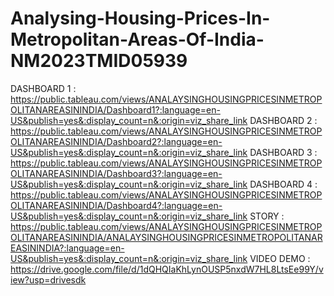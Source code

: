 # Analysing-Housing-Prices-In-Metropolitan-Areas-Of-India-NM2023TMID05939
DASHBOARD 1 : https://public.tableau.com/views/ANALAYSINGHOUSINGPRICESINMETROPOLITANAREASININDIA/Dashboard1?:language=en-US&publish=yes&:display_count=n&:origin=viz_share_link
DASHBOARD 2 : https://public.tableau.com/views/ANALAYSINGHOUSINGPRICESINMETROPOLITANAREASININDIA/Dashboard2?:language=en-US&publish=yes&:display_count=n&:origin=viz_share_link
DASHBOARD 3 : https://public.tableau.com/views/ANALAYSINGHOUSINGPRICESINMETROPOLITANAREASININDIA/Dashboard3?:language=en-US&publish=yes&:display_count=n&:origin=viz_share_link
DASHBOARD 4 : https://public.tableau.com/views/ANALAYSINGHOUSINGPRICESINMETROPOLITANAREASININDIA/Dashboard4?:language=en-US&publish=yes&:display_count=n&:origin=viz_share_link
STORY      : https://public.tableau.com/views/ANALAYSINGHOUSINGPRICESINMETROPOLITANAREASININDIA/ANALAYSINGHOUSINGPRICESINMETROPOLITANAREASININDIA?:language=en-US&publish=yes&:display_count=n&:origin=viz_share_link
VIDEO DEMO : https://drive.google.com/file/d/1dQHQIaKhLynOUSP5nxdW7HL8LtsEe99Y/view?usp=drivesdk

